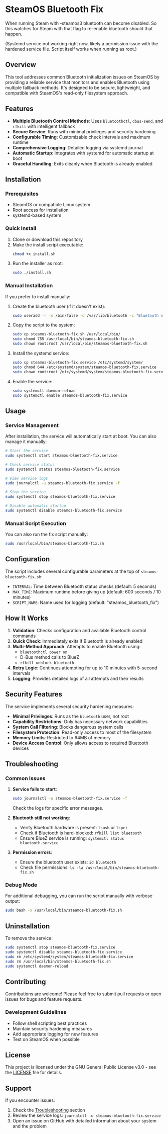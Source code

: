 # SteamOS Bluetooth Fix

When running Steam with -steamos3 bluetooth can become disabled. So this watches for Steam with that flag to re-enable bluetooth should that happen. 

(Systemd service not working right now, likely a permission issue with the hardened service file. Script itself works when running as root.)
## Overview

This tool addresses common Bluetooth initialization issues on SteamOS by providing a reliable service that monitors and enables Bluetooth using multiple fallback methods. It's designed to be secure, lightweight, and compatible with SteamOS's read-only filesystem approach.

## Features

- **Multiple Bluetooth Control Methods**: Uses `bluetoothctl`, `dbus-send`, and `rfkill` with intelligent fallback
- **Secure Service**: Runs with minimal privileges and security hardening
- **Configurable Timing**: Customizable check intervals and maximum runtime
- **Comprehensive Logging**: Detailed logging via systemd journal
- **Automatic Startup**: Integrates with systemd for automatic startup at boot
- **Graceful Handling**: Exits cleanly when Bluetooth is already enabled

## Installation

### Prerequisites

- SteamOS or compatible Linux system
- Root access for installation
- systemd-based system

### Quick Install

1. Clone or download this repository
2. Make the install script executable:
   ```bash
   chmod +x install.sh
   ```
3. Run the installer as root:
   ```bash
   sudo ./install.sh
   ```

### Manual Installation

If you prefer to install manually:

1. Create the bluetooth user (if it doesn't exist):
   ```bash
   sudo useradd -r -s /bin/false -d /var/lib/bluetooth -c "Bluetooth service user" bluetooth
   ```

2. Copy the script to the system:
   ```bash
   sudo cp steamos-bluetooth-fix.sh /usr/local/bin/
   sudo chmod 755 /usr/local/bin/steamos-bluetooth-fix.sh
   sudo chown root:root /usr/local/bin/steamos-bluetooth-fix.sh
   ```

3. Install the systemd service:
   ```bash
   sudo cp steamos-bluetooth-fix.service /etc/systemd/system/
   sudo chmod 644 /etc/systemd/system/steamos-bluetooth-fix.service
   sudo chown root:root /etc/systemd/system/steamos-bluetooth-fix.service
   ```

4. Enable the service:
   ```bash
   sudo systemctl daemon-reload
   sudo systemctl enable steamos-bluetooth-fix.service
   ```

## Usage

### Service Management

After installation, the service will automatically start at boot. You can also manage it manually:

```bash
# Start the service
sudo systemctl start steamos-bluetooth-fix.service

# Check service status
sudo systemctl status steamos-bluetooth-fix.service

# View service logs
sudo journalctl -u steamos-bluetooth-fix.service -f

# Stop the service
sudo systemctl stop steamos-bluetooth-fix.service

# Disable automatic startup
sudo systemctl disable steamos-bluetooth-fix.service
```

### Manual Script Execution

You can also run the fix script manually:

```bash
sudo /usr/local/bin/steamos-bluetooth-fix.sh
```

## Configuration

The script includes several configurable parameters at the top of `steamos-bluetooth-fix.sh`:

- `INTERVAL`: Time between Bluetooth status checks (default: 5 seconds)
- `MAX_TIME`: Maximum runtime before giving up (default: 600 seconds / 10 minutes)
- `SCRIPT_NAME`: Name used for logging (default: "steamos_bluetooth_fix")

## How It Works

1. **Validation**: Checks configuration and available Bluetooth control commands
2. **Quick Check**: Immediately exits if Bluetooth is already enabled
3. **Multi-Method Approach**: Attempts to enable Bluetooth using:
   - `bluetoothctl power on`
   - D-Bus method calls to BlueZ
   - `rfkill unblock bluetooth`
4. **Retry Logic**: Continues attempting for up to 10 minutes with 5-second intervals
5. **Logging**: Provides detailed logs of all attempts and their results

## Security Features

The service implements several security hardening measures:

- **Minimal Privileges**: Runs as the `bluetooth` user, not root
- **Capability Restrictions**: Only has necessary network capabilities
- **System Call Filtering**: Blocks dangerous system calls
- **Filesystem Protection**: Read-only access to most of the filesystem
- **Memory Limits**: Restricted to 64MB of memory
- **Device Access Control**: Only allows access to required Bluetooth devices

## Troubleshooting

### Common Issues

1. **Service fails to start**:
   ```bash
   sudo journalctl -u steamos-bluetooth-fix.service -f
   ```
   Check the logs for specific error messages.

2. **Bluetooth still not working**:
   - Verify Bluetooth hardware is present: `lsusb` or `lspci`
   - Check if Bluetooth is hard-blocked: `rfkill list bluetooth`
   - Ensure BlueZ service is running: `systemctl status bluetooth.service`

3. **Permission errors**:
   - Ensure the bluetooth user exists: `id bluetooth`
   - Check file permissions: `ls -la /usr/local/bin/steamos-bluetooth-fix.sh`

### Debug Mode

For additional debugging, you can run the script manually with verbose output:

```bash
sudo bash -x /usr/local/bin/steamos-bluetooth-fix.sh
```

## Uninstallation

To remove the service:

```bash
sudo systemctl stop steamos-bluetooth-fix.service
sudo systemctl disable steamos-bluetooth-fix.service
sudo rm /etc/systemd/system/steamos-bluetooth-fix.service
sudo rm /usr/local/bin/steamos-bluetooth-fix.sh
sudo systemctl daemon-reload
```

## Contributing

Contributions are welcome! Please feel free to submit pull requests or open issues for bugs and feature requests.

### Development Guidelines

- Follow shell scripting best practices
- Maintain security hardening measures
- Add appropriate logging for new features
- Test on SteamOS when possible

## License

This project is licensed under the GNU General Public License v3.0 - see the [LICENSE](LICENSE) file for details.

## Support

If you encounter issues:

1. Check the [Troubleshooting](#troubleshooting) section
2. Review the service logs: `journalctl -u steamos-bluetooth-fix.service`
3. Open an issue on GitHub with detailed information about your system and the problem
